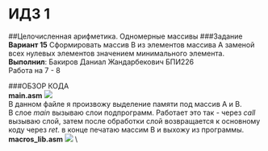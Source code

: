 # ИДЗ 1
##Целочисленная арифметика. Одномерные массивы
###Задание
**Вариант 15**
Сформировать массив B из элементов массива A заменой всех нулевых элементов значением минимального элемента. \
**Выполнил**: Бакиров Даниал Жандарбекович БПИ226 \
Работа на 7 - 8 

###ОБЗОР КОДА \
**main.asm**
<image src="/ИДЗ_1/images/main.png"> \
В данном файле я произвожу выделение памяти под массив А и В. \
В слое _main_ вызываю слои подпрограмм. Работает это так - через _call_ вызываю слой, затем после обработки слой возвращается к основному коду через _ret_. в конце печатаю массим В и выхожу из программы. \
**macros_lib.asm**
<image src="/ИДЗ_1/images/macroslib.png"> \


